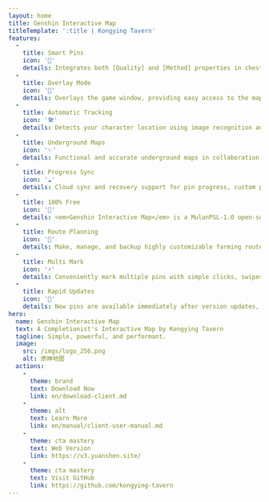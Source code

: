 ```yaml
---
layout: home
title: Genshin Interactive Map
titleTemplate: ':title | Kongying Tavern'
features:
  - 
    title: Smart Pins
    icon: '🦾'
    details: Integrates both [Quality] and [Method] properties in chest pins, allowing regional duplicate-free filtering with method illustrations when using either filter.
  - 
    title: Overlay Mode
    icon: '🎪'
    details: Overlays the game window, providing easy access to the map on one display.
  - 
    title: Automatic Tracking
    icon: '🛠'
    details: Detects your character location using image recognition and displays a simultaneous player indicator on the <b>map client</b>.
  - 
    title: Underground Maps
    icon: '✨'
    details: Functional and accurate underground maps in collaboration with [Teyvat Map Institute] featuring levels and cave entries.
  - 
    title: Progress Sync
    icon: '☁️'
    details: Cloud sync and recovery support for pin progress, custom paths, etc.
  - 
    title: 100% Free
    icon: '🎉'
    details: <em>Genshin Interactive Map</em> is a MulanPSL-1.0 open-source project, it is also AD-free.
  - 
    title: Route Planning
    icon: '🚩'
    details: Make, manage, and backup highly customizable farming routes with [Canvas].
  - 
    title: Multi Mark
    icon: '⚡'
    details: Conveniently mark multiple pins with simple clicks, swipes and box selection.
  - 
    title: Rapid Updates
    icon: '🚀'
    details: New pins are available immediately after version updates, get 100% exploration day 1 with ease!
hero:
  name: Genshin Interactive Map
  text: A Completionist's Interactive Map by Kongying Tavern
  tagline: Simple, powerful, and performant.
  image:
    src: /imgs/logo_256.png
    alt: 原神地图
  actions:
    - 
      theme: brand
      text: Download Now
      link: en/download-client.md
    - 
      theme: alt
      text: Learn More
      link: en/manual/client-user-manual.md
    - 
      theme: cta mastery
      text: Web Version
      link: https://v3.yuanshen.site/
    - 
      theme: cta mastery
      text: Visit GitHub
      link: https://github.com/kongying-tavern
---
```


<script setup>
import '../../.vitepress/theme/styles/home-links.css'
</script>
